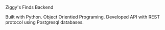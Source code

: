 Ziggy's Finds Backend

Built with Python. Object Orientied Programing. Developed API with REST protocol using Postgresql databases. 
